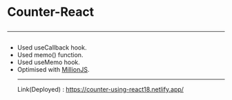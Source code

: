 # Counter-React<hr>
- Used useCallback hook.<br>
- Used memo() function.<br>
- Used useMemo hook.<br>
- Optimised with [MillionJS](https://million.dev/).<br><hr>
Link(Deployed) : https://counter-using-react18.netlify.app/
